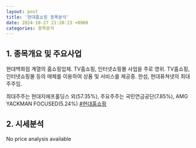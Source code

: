 ```yaml
---
layout: post
title: '현대홈쇼핑 종목분석'
date: 2024-10-27 21:20:23 +0900
categories: 종목분석
---
```


## 1. 종목개요 및 주요사업

현대백화점 계열의 홈쇼핑업체. TV홈쇼핑, 인터넷쇼핑몰 사업을 주로 영위. TV홈쇼핑, 인터넷쇼핑몰 등의 매체를 이용하여 상품 및 서비스를 제공중. 한섬, 현대퓨쳐넷의 최대주주임.

최대주주는 현대지에프홀딩스 외(57.35%), 주요주주는 국민연금공단(7.85%), AMG YACKMAN FOCUSED(5.24%)
[#현대홈쇼핑](#)

## 2. 시세분석

No price analysis available
